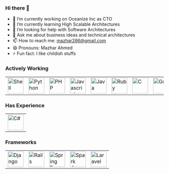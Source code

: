 ### Hi there 👋

- 🔭 I’m currently working on Oceanize Inc as CTO
- 🌱 I’m currently learning High Scalable Architectures
- 🤔 I’m looking for help with Software Architectures
- 💬 Ask me about business ideas and technical architectures
- 📫 How to reach me: mazhar266@gmail.com
- 😄 Pronouns: Mazhar Ahmed
- ⚡ Fun fact: I like childish stuffs

### Actively Working
<table>
  <tr>
    <td><img src="https://img.icons8.com/fluent/100/000000/console.png" height="50" alt="Shell" /></td>
    <td><img src="https://img.icons8.com/color/96/000000/python.png" height="50" alt="Python" /></td>
    <td><img src="https://img.icons8.com/officel/80/000000/php-logo.png" height="50" alt="PHP" /></td>
    <td><img src="https://img.icons8.com/color/96/000000/javascript.png" height="50" alt="Javascript" /></td>
    <td><img src="https://img.icons8.com/color/96/000000/java-coffee-cup-logo.png" height="50" alt="Java" /></td>
    <td><img src="https://img.icons8.com/color/96/000000/ruby-programming-language.png" height="50" alt="Ruby" /></td>
    <td><img src="https://img.icons8.com/color/96/000000/c-programming.png" height="50" alt="C" /></td>
    <td><img src="https://img.icons8.com/color/96/000000/golang.png" height="50" alt="Go" /></td>
  </tr>
</table>

### Has Experience
<table>
  <tr>
    <td><img src="https://img.icons8.com/ios-filled/100/000000/c-sharp-logo.png" height="50" alt="C#" /></td>
  </tr>
</table>

### Frameworks
<table>
  <tr>
    <td><img src="https://img.icons8.com/color/96/000000/django.png" height="50" alt="Django" /></td>
    <td><img src="https://rubyonrails.org/images/rails-logo.svg" height="50" alt="Rails" /></td>
    <td><img src="https://img.icons8.com/color/96/000000/spring-logo.png" height="50" alt="Spring Framework" /></td>
    <td><img src="http://sparkjava.com/img/logo.svg" height="50" alt="Spark Java" /></td>
    <td><img src="https://img.icons8.com/ios-filled/100/000000/laravel.png" height="50" alt="Laravel" /></td>
  </tr>
</table>
